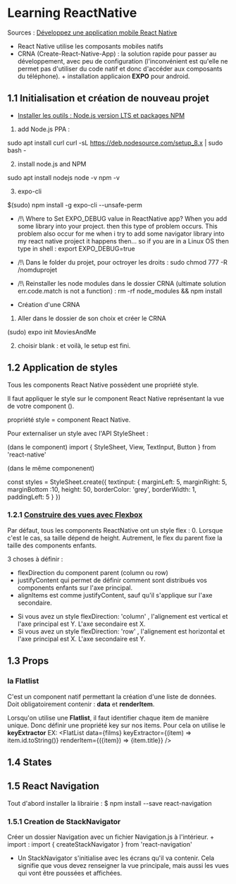 # Learning ReactNative

Sources : [Développez une application mobile React Native
](https://openclassrooms.com/fr/courses/4902061-developpez-une-application-mobile-react-native)

* React Native utilise les composants mobiles natifs
* CRNA (Create-React-Native-App) : la solution rapide pour passer au développement, avec peu de configuration (l'inconvénient est qu'elle ne permet pas d'utiliser du code natif et donc d'accéder aux composants du téléphone). + installation applicaion __EXPO__ pour android. 

## 1.1 Initialisation et création de nouveau projet 


- [Installer les outils : Node.js version LTS et packages NPM](https://websiteforstudents.com/install-the-latest-node-js-and-nmp-packages-on-ubuntu-16-04-18-04-lts/)

1) add Node.js PPA : 

sudo apt install curl
curl -sL https://deb.nodesource.com/setup_8.x | sudo bash -

2) install node.js and NPM
   
sudo apt install nodejs
node -v
npm -v

3) expo-cli
   
$(sudo) npm install -g expo-cli --unsafe-perm


* /!\ Where to Set EXPO_DEBUG value in ReactNative app?
When you add some library into your project. then this type of problem occurs. This problem also occur for me when i try to add some navigator library into my react native project it happens then...
so if you are in a Linux OS then type in shell :  export EXPO_DEBUG=true

* /!\ Dans le folder du projet, pour octroyer les droits :
sudo chmod 777 -R /nomduprojet

* /!\ Reinstaller les node modules dans le dossier CRNA (ultimate solution err.code.match is not a function) : 
rm -rf node_modules && npm install 

- Création d'une CRNA

1) Aller dans le dossier de son choix et créer le CRNA
   
(sudo) expo init MoviesAndMe

2) choisir blank : et voilà, le setup est fini. 

## 1.2 Application de styles 


Tous les components React Native possèdent une propriété style. 

Il faut appliquer le style sur le component React Native représentant la vue de votre component (<View/>).

propriété style = component React Native.

Pour externaliser un style avec l'API StyleSheet : 

(dans le component)
import { StyleSheet, View, TextInput, Button } from 'react-native'

(dans le même componenent)

const styles = StyleSheet.create({
    textinput: {
        marginLeft: 5,
        marginRight: 5,
        marginBottom :10,
        height: 50,
        borderColor: 'grey',
        borderWidth: 1,
        paddingLeft: 5
    }
})

### 1.2.1 [Construire des vues avec Flexbox](https://openclassrooms.com/fr/courses/4902061-developpez-une-application-mobile-react-native/5366161-construisez-vos-vues-avec-flexbox)

Par défaut, tous les components ReactNative ont un style flex : 0. Lorsque c'est le cas, sa taille dépend de height. 
Autrement, le flex du parent fixe la taille des components enfants.

3 choses à définir : 
- flexDirection  du component parent (column ou row)
- justifyContent qui permet de définir comment sont distribués vos components enfants sur l'axe principal.
- alignItems  est comme  justifyContent, sauf qu'il s'applique sur l'axe secondaire.

* Si vous avez un style  flexDirection: 'column' , l'alignement est vertical et l'axe principal est Y. L'axe secondaire est X.
* Si vous avez un style  flexDirection: 'row' , l'alignement est horizontal et l'axe principal est X. L'axe secondaire est Y.


## 1.3 Props

### la Flatlist 

C'est un component natif permettant la création d'une liste de données. Doit obligatoirement contenir : __data__ et __renderItem__.

Lorsqu'on utilise une __Flatlist__, il faut identifier chaque item de manière unique. Donc définir une propriété key sur nos items.
Pour cela on utilise le __keyExtractor__ 
EX: 
    <FlatList
        data={films}
        keyExtractor={(item) => item.id.toString()}
        renderItem={({item}) => <Text>{item.title}</Text>}
    />


## 1.4 States


## 1.5 React Navigation 

Tout d'abord installer la librairie : 
$ npm install --save react-navigation


### 1.5.1 Creation de StackNavigator 

Créer un dossier Navigation avec un fichier Navigation.js 
à l'intérieur. + import : 
import { createStackNavigator } from 'react-navigation'


* Un StackNavigator s'initialise avec les écrans qu'il va contenir. Cela signifie que vous devez renseigner la vue principale, mais aussi les vues qui vont être poussées et affichées. 